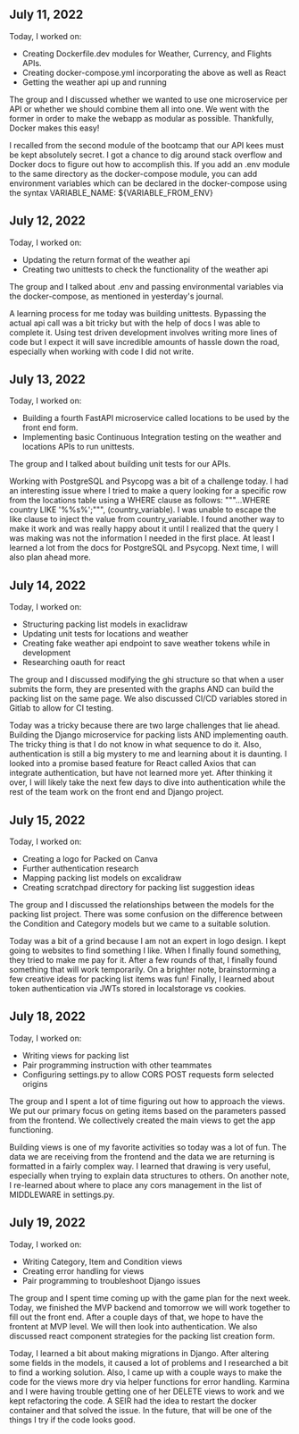 ## July 11, 2022

Today, I worked on:
* Creating Dockerfile.dev modules for Weather, Currency, and Flights APIs.
* Creating docker-compose.yml incorporating the above as well as React
* Getting the weather api up and running

The group and I discussed whether we wanted to use one microservice per API or whether we should combine them all into one. We went with the former in order to make the webapp as modular as possible. Thankfully, Docker makes this easy!

I recalled from the second module of the bootcamp that our API kees must be kept absolutely secret. I got a chance to dig around stack overflow and Docker docs to figure out how to accomplish this. If you add an .env module to the same directory as the docker-compose module, you can add environment variables which can be declared in the docker-compose using the syntax VARIABLE_NAME: ${VARIABLE_FROM_ENV}


## July 12, 2022

Today, I worked on:
* Updating the return format of the weather api
* Creating two unittests to check the functionality of the weather api

The group and I talked about .env and passing environmental variables via the docker-compose, as mentioned in yesterday's journal.

A learning process for me today was building unittests. Bypassing the actual api call was a bit tricky but with the help of docs I was able to complete it. Using test driven development involves writing more lines of code but I expect it will save incredible amounts of hassle down the road, especially when working with code I did not write.


## July 13, 2022

Today, I worked on:
* Building a fourth FastAPI microservice called locations to be used by the front end form.
* Implementing basic Continuous Integration testing on the weather and locations APIs to run unittests.

The group and I talked about building unit tests for our APIs.

Working with PostgreSQL and Psycopg was a bit of a challenge today. I had an interesting issue where I tried to make a query looking for a specific row from the locations table using a WHERE clause as follows: """...WHERE country LIKE '%%s%';""", (country_variable). I was unable to escape the like clause to inject the value from country_variable. I found another way to make it work and was really happy about it until I realized that the query I was making was not the information I needed in the first place. At least I learned a lot from the docs for PostgreSQL and Psycopg. Next time, I will also plan ahead more.

## July 14, 2022

Today, I worked on:
* Structuring packing list models in exaclidraw
* Updating unit tests for locations and weather
* Creating fake weather api endpoint to save weather tokens while in development
* Researching oauth for react

The group and I discussed modifying the ghi structure so that when a user submits the form, they are presented with the graphs AND can build the packing list on the same page. We also discussed CI/CD variables stored in Gitlab to allow for CI testing.

Today was a tricky because there are two large challenges that lie ahead. Building the Django microservice for packing lists AND implementing oauth. The tricky thing is that I do not know in what sequence to do it. Also, authentication is still a big mystery to me and learning about it is daunting. I looked into a promise based feature for React called Axios that can integrate authentication, but have not learned more yet. After thinking it over, I will likely take the next few days to dive into authentication while the rest of the team work on the front end and Django project.

## July 15, 2022

Today, I worked on:
* Creating a logo for Packed on Canva
* Further authentication research
* Mapping packing list models on excalidraw
* Creating scratchpad directory for packing list suggestion ideas

The group and I discussed the relationships between the models for the packing list project. There was some confusion on the difference between the Condition and Category models but we came to a suitable solution.

Today was a bit of a grind because I am not an expert in logo design. I kept going to websites to find something I like. When I finally found something, they tried to make me pay for it. After a few rounds of that, I finally found something that will work temporarily. On a brighter note, brainstorming a few creative ideas for packing list items was fun! Finally, I learned about token authentication via JWTs stored in localstorage vs cookies. 

## July 18, 2022

Today, I worked on:
* Writing views for packing list
* Pair programming instruction with other teammates
* Configuring settings.py to allow CORS POST requests form selected origins

The group and I spent a lot of time figuring out how to approach the views. We put our primary focus on geting items based on the parameters passed from the frontend. We collectively created the main views to get the app functioning.

Building views is one of my favorite activities so today was a lot of fun. The data we are receiving from the frontend and the data we are returning is formatted in a fairly complex way. I learned that drawing is very useful, especially when trying to explain data structures to others. On another note, I re-learned about where to place any cors management in the list of MIDDLEWARE in settings.py. 

## July 19, 2022

Today, I worked on:
* Writing Category, Item and Condition views
* Creating error handling for views
* Pair programming to troubleshoot Django issues

The group and I spent time coming up with the game plan for the next week. Today, we finished the MVP backend and tomorrow we will work together to fill out the front end. After a couple days of that, we hope to have the frontent at MVP level. We will then look into authentication. We also discussed react component strategies for the packing list creation form.

Today, I learned a bit about making migrations in Django. After altering some fields in the models, it caused a lot of problems and I researched a bit to find a working solution. Also, I came up with a couple ways to make the code for the views more dry via helper functions for error handling. Karmina and I were having trouble getting one of her DELETE views to work and we kept refactoring the code. A SEIR had the idea to restart the docker container and that solved the issue. In the future, that will be one of the things I try if the code looks good.
